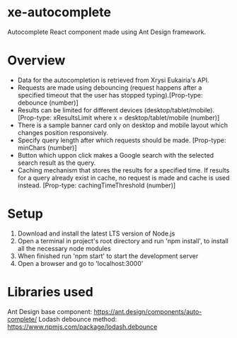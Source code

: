 # xe-autocomplete
Autocomplete React component made using Ant Design framework. 

# Overview
- Data for the autocompletion is retrieved from Xrysi Eukairia's API.
- Requests are made using debouncing (request happens after a specified timeout that the user has stopped typing).[Prop-type: debounce (number)]
- Results can be limited for different devices (desktop/tablet/mobile). [Prop-type: xResultsLimit where x = desktop/tablet/mobile (number)]
- There is a sample banner card only on desktop and mobile layout which changes position responsively.
- Specify query length after which requests should be made. [Prop-type: minChars (number)]
- Button which uppon click makes a Google search with the selected search result as the query.
- Caching mechanism that stores the results for a specified time. If results for a query already exist in cache, no request is made and cache is used instead. [Prop-type: cachingTimeThreshold (number)]

# Setup
1) Download and install the latest LTS version of Node.js
2) Open a terminal in project's root directory and run 'npm install', to install all the necessary node modules
3) When finished run 'npm start' to start the development server
4) Open a browser and go to 'localhost:3000'

# Libraries used
Ant Design base component: https://ant.design/components/auto-complete/
Lodash debounce method: https://www.npmjs.com/package/lodash.debounce
